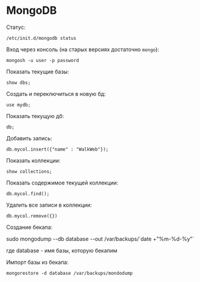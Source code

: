 # MongoDB

Статус:

`/etc/init.d/mongodb status`

Вход через консоль (на старых версиях достаточно `mongo`): 

`mongosh -u user -p password`

Показать текущие базы: 

`show dbs;`

Создать и переключиться в новую бд: 

`use mydb;`

Показать текущую дб: 

`db;`

Добавить запись: 

`db.mycol.insert({"name" : "WalkWeb"});`

Показать коллекции: 

`show collections;`

Показать содержимое текущей коллекции: 

`db.mycol.find();`

Удалить все записи в коллекции:

`db.mycol.remove({})`

Создание бекапа:

sudo mongodump --db database --out /var/backups/\`date +"%m-%d-%y"\`

где database - имя базы, которую бекапим

Импорт базы из бекапа:

`mongorestore -d database /var/backups/mondodump`
